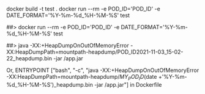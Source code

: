 docker build -t test .
docker run --rm -e POD_ID='POD_ID' -e DATE_FORMAT='%Y-%m-%d_%H-%M-%S' test


##> docker run --rm -e POD_ID='POD_ID' -e DATE_FORMAT='%Y-%m-%d_%H-%M-%S' test

##> java -XX:+HeapDumpOnOutOfMemoryError -XX:HeapDumpPath=mountpath-heapdump/POD_ID2021-11-03_15-02-22_heapdump.bin -jar /app.jar

Or, ENTRYPOINT ["bash", "-c", "java -XX:+HeapDumpOnOutOfMemoryError -XX:HeapDumpPath=mountpath-heapdump/$MY_POD_ID$(date +'%Y-%m-%d_%H-%M-%S')_heapdump.bin -jar /app.jar"] in Dockerfile
